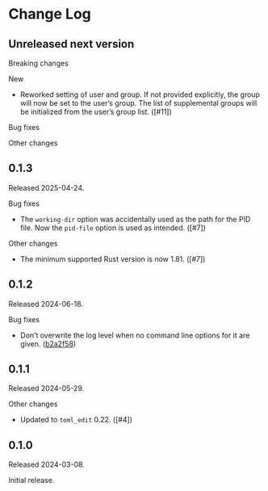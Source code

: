 # Change Log

## Unreleased next version

Breaking changes

New

* Reworked setting of user and group. If not provided explicitly, the
  group will now be set to the user’s group. The list of supplemental
  groups will be initialized from the user’s group list. ([#11])

Bug fixes

Other changes

[11]: https://github.com/NLnetLabs/daemonbase/pull/11


## 0.1.3

Released 2025-04-24.

Bug fixes

* The `working-dir` option was accidentally used as the path for the PID
  file. Now the `pid-file` option is used as intended. ([#7])

Other changes

* The minimum supported Rust version is now 1.81. ([#7])

[7]: https://github.com/NLnetLabs/daemonbase/pull/7


## 0.1.2

Released 2024-06-18.

Bug fixes

* Don’t overwrite the log level when no command line options for it are
  given. ([b2a2f58])

[b2a2f58]: https://github.com/NLnetLabs/daemonbase/commit/b2a2f58c53116df30fa6464e3c224fabb1f2dc3b


## 0.1.1

Released 2024-05-29.

Other changes

* Updated to `toml_edit` 0.22. ([#4])

[4]: https://github.com/NLnetLabs/daemonbase/pull/4


## 0.1.0

Released 2024-03-08.

Initial release.

